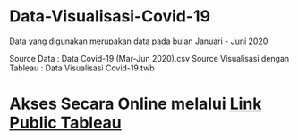 # Data-Visualisasi-Covid-19
Data yang digunakan merupakan data pada bulan Januari - Juni 2020

Source Data                        : Data Covid-19 (Mar-Jun 2020).csv
Source Visualisasi dengan Tableau  : Data Visualisasi Covid-19.twb

# Akses Secara Online melalui <a href="https://public.tableau.com/app/profile/wahyu.candratama/viz/DataPersebaranCovid-19diIndonesiaSemester-12020/DashboardDataCovid-19">Link Public Tableau</a>
